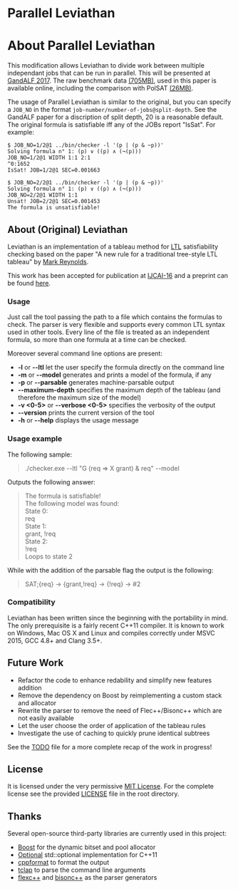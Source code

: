 # Parallel Leviathan

# About Parallel Leviathan

This modification allows Leviathan to divide work between multiple independant jobs that can be run in parallel. This will be presented at [GandALF 2017](http://eptcs.web.cse.unsw.edu.au/paper.cgi?GANDALF2017:10.pdf). The raw benchmark data [(705MB)](http://staffhome.ecm.uwa.edu.au/~00061811/parallel_benchdata.tar.gz), used in this paper is available online, including the comparison with PolSAT [(26MB)](http://staffhome.ecm.uwa.edu.au/~00061811/polsat_benchdata.tar.gz).

The usage of Parallel Leviathan is similar to the original, but you can specify a `JOB_NO` in the format `job-number/number-of-jobs@split-depth`. See the GandALF paper for a discription of split depth, 20 is a reasonable default. The original formula is satisfiable iff any of the JOBs report "IsSat". For example:


    $ JOB_NO=1/2@1 ../bin/checker -l '(p | (p & ~p))'
    Solving formula n° 1: (p) ∨ ((p) ∧ (¬(p)))
    JOB_NO=1/2@1 WIDTH 1:1 2:1 
    ^0:1652
    IsSat! JOB=1/2@1 SEC=0.001663

    $ JOB_NO=2/2@1 ../bin/checker -l '(p | (p & ~p))'
    Solving formula n° 1: (p) ∨ ((p) ∧ (¬(p)))
    JOB_NO=2/2@1 WIDTH 1:1 
    Unsat! JOB=2/2@1 SEC=0.001453
    The formula is unsatisfiable!

## About (Original) Leviathan

Leviathan is an implementation of a tableau method for [LTL](https://en.wikipedia.org/wiki/Linear_temporal_logic) satisfiability checking based on the paper "A new rule for a traditional tree-style LTL tableau" by [Mark Reynolds](http://www.csse.uwa.edu.au/~mark/research/Online/ltlsattab.html).

This work has been accepted for publication at [IJCAI-16](http://ijcai-16.org/index.php/welcome/view/home) and a preprint can be found [here](http://corralx.me/public/leviathan_preprint.pdf).

### Usage

Just call the tool passing the path to a file which contains the formulas to check. The parser is very flexible and supports every common LTL syntax used in other tools. Every line of the file is treated as an independent formula, so more than one formula at a time can be checked.

Moreover several command line options are present:

* **-l** or **--ltl** let the user specify the formula directly on the command line
* **-m** or **--model** generates and prints a model of the formula, if any
* **-p** or **--parsable** generates machine-parsable output
* **--maximum-depth** specifies the maximum depth of the tableau (and therefore the maximum size of the model)
* **-v \<0-5>** or **--verbose \<0-5>** specifies the verbosity of the output
* **--version** prints the current version of the tool
* **-h** or **--help** displays the usage message

### Usage example

The following sample:
> ./checker.exe --ltl "G (req => X grant) & req" --model

Outputs the following answer:
> The formula is satisfiable!<br>
> The following model was found:<br>
> State 0:<br>
> req<br>
> State 1:<br>
> grant, !req<br>
> State 2:<br>
> !req<br>
> Loops to state 2

While with the addition of the parsable flag the output is the following:
> SAT;{req} -> {grant,!req} -> {!req} -> #2

### Compatibility

Leviathan has been written since the beginning with the portability in mind. The only prerequisite is a fairly recent C++11 compiler. It is known to work on Windows, Mac OS X and Linux and compiles correctly under MSVC 2015, GCC 4.8+ and Clang 3.5+.

## Future Work

* Refactor the code to enhance redability and simplify new features addition
* Remove the dependency on Boost by reimplementing a custom stack and allocator
* Rewrite the parser to remove the need of Flec++/Bisonc++ which are not easily available
* Let the user choose the order of application of the tableau rules
* Investigate the use of caching to quickly prune identical subtrees

See the [TODO](https://github.com/Corralx/leviathan/blob/master/TODO.md) file for a more complete recap of the work in progress!

## License

It is licensed under the very permissive [MIT License](https://opensource.org/licenses/MIT).
For the complete license see the provided [LICENSE](https://github.com/Corralx/leviathan/blob/master/LICENSE.md) file in the root directory.

## Thanks

Several open-source third-party libraries are currently used in this project:
* [Boost](http://www.boost.org/) for the dynamic bitset and pool allocator
* [Optional](https://github.com/akrzemi1/Optional) std::optional implementation for C++11
* [cppformat](https://github.com/fmtlib/fmt) to format the output
* [tclap](http://tclap.sourceforge.net/) to parse the command line arguments
* [flexc++](https://fbb-git.github.io/flexcpp/) and [bisonc++](https://fbb-git.github.io/bisoncpp/) as the parser generators

